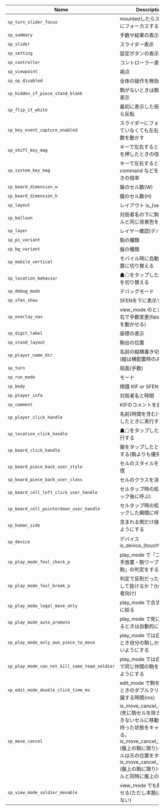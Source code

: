 | Name                                          | Description                                                                                                                                                                                                                                        | Default                                           |               |
|-----------------------------------------------|----------------------------------------------------------------------------------------------------------------------------------------------------------------------------------------------------------------------------------------------------|---------------------------------------------------|---------------|
| `sp_turn_slider_focus`                        | mountedしたらスライダーにフォーカスする？                                                                                                                                                                                                          | "is_turn_slider_focus_on"                         |               |
| `sp_summary`                                  | 手数や結果の表示                                                                                                                                                                                                                                   | "is_summary_on"                                   |               |
| `sp_slider`                                   | スライダー表示                                                                                                                                                                                                                                     | "is_slider_off"                                   |               |
| `sp_setting`                                  | 設定ボタンの表示                                                                                                                                                                                                                                   | "is_setting_off"                                  |               |
| `sp_controller`                               | コントローラー表示                                                                                                                                                                                                                                 | "is_controller_off"                               |               |
| `sp_viewpoint`                                | 視点                                                                                                                                                                                                                                               | "black"                                           |               |
| `sp_op_disabled`                              | 全体の操作を無効化                                                                                                                                                                                                                                 | false                                             |               |
| `sp_hidden_if_piece_stand_blank`              | 駒がないときは駒台側を非表示                                                                                                                                                                                                                       | false                                             |               |
| `sp_flip_if_white`                            | 最初に表示した局面が△なら反転                                                                                                                                                                                                                     | false                                             |               |
| `sp_key_event_capture_enabled`                | スライダーにフォーカスしていなくても左右キーで手数を動かす                                                                                                                                                                                         | false                                             |               |
| `sp_shift_key_mag`                            | キーで左右するとき shift を押したときの倍率                                                                                                                                                                                                        | 10                                                |               |
| `sp_system_key_mag`                           | キーで左右するとき command などを押したときの倍率                                                                                                                                                                                                  | 50                                                |               |
| `sp_board_dimension_w`                        | 盤のセル数(W)                                                                                                                                                                                                                                      | 9                                                 |               |
| `sp_board_dimension_h`                        | 盤のセル数(H)                                                                                                                                                                                                                                      | 9                                                 |               |
| `sp_layout`                                   | レイアウト is_(vertical\                                                                                                                                                                                                                           | horizontal)                                       | "is_vertical" |
| `sp_balloon`                                  | 対局者名の下に駒数スタイルと同じ背景色を置く                                                                                                                                                                                                       | "is_balloon_on"                                   |               |
| `sp_layer`                                    | レイヤー確認(デバッグ用)                                                                                                                                                                                                                           | "is_layer_off"                                    |               |
| `sp_pi_variant`                               | 駒の種類                                                                                                                                                                                                                                           | "is_pi_variant_a"                                 |               |
| `sp_bg_variant`                               | 盤の種類                                                                                                                                                                                                                                           | "is_bg_variant_none"                              |               |
| `sp_mobile_vertical`                          | モバイル時に自動的に縦配置に切り替える                                                                                                                                                                                                             | "is_mobile_vertical_on"                           |               |
| `sp_location_behavior`                        | ☗☖をタップしたとき視点を切り替える                                                                                                                                                                                                                 | "is_location_flip_on"                             |               |
| `sp_debug_mode`                               | デバッグモード                                                                                                                                                                                                                                     | "is_debug_mode_off"                               |               |
| `sp_sfen_show`                                | SFENを下に表示する                                                                                                                                                                                                                                 | "is_sfen_show_off"                                |               |
| `sp_overlay_nav`                              | view_mode のとき盤の左右で手数変更(falseなら駒を動かせる)                                                                                                                                                                                          | "is_overlay_nav_off"                              |               |
| `sp_digit_label`                              | 座標の表示                                                                                                                                                                                                                                         | "is_digit_label_off"                              |               |
| `sp_stand_layout`                             | 駒台の位置                                                                                                                                                                                                                                         | "is_stand_layout_to_bottom"                       |               |
| `sp_player_name_dir`                          | 名前の縦横書き切り替え(縦は横配置時のみ有効)                                                                                                                                                                                                       | "is_player_name_dir_horizontal"                   |               |
| `sp_turn`                                     | 局面(手数)                                                                                                                                                                                                                                         | -1                                                |               |
| `sp_run_mode`                                 | モード                                                                                                                                                                                                                                             | "view_mode"                                       |               |
| `sp_body`                                     | 棋譜 KIF or SFEN                                                                                                                                                                                                                                   | null                                              |               |
| `sp_player_info`                              | 対局者名と時間                                                                                                                                                                                                                                     | null                                              |               |
| `sp_comment`                                  | KIFのコメントを表示する                                                                                                                                                                                                                            | "is_comment_on"                                   |               |
| `sp_player_click_handle`                      | 名前(時間を含む)をタップしたときに実行する                                                                                                                                                                                                         | null                                              |               |
| `sp_location_click_handle`                    | ☗☖をタップしたときに実行する                                                                                                                                                                                                                       | null                                              |               |
| `sp_board_click_handle`                       | 盤をタップしたときに実行する(駒よりも優先)                                                                                                                                                                                                         | null                                              |               |
| `sp_board_piece_back_user_style`              | セルのスタイルを決める処理                                                                                                                                                                                                                         | null                                              |               |
| `sp_board_piece_back_user_class`              | セルのクラスを決める処理                                                                                                                                                                                                                           | null                                              |               |
| `sp_board_cell_left_click_user_handle`        | セルタップ時の処理(クリック後に呼ぶ)                                                                                                                                                                                                               | null                                              |               |
| `sp_board_cell_pointerdown_user_handle`       | セルタップ時の処理(クリックした瞬間に呼ぶ)                                                                                                                                                                                                         | null                                              |               |
| `sp_human_side`                               | 含まれる側だけ操作できるようにする                                                                                                                                                                                                                 | "both"                                            |               |
| `sp_device`                                   | デバイス is_device_(touch\                                                                                                                                                                                                                         | desktop) 自動判別するので明示的に設定しなくてよい | null          |
| `sp_play_mode_foul_check_p`                   | play_mode で「二歩・王手放置・駒ワープ・死に駒」の判定をするか？                                                                                                                                                                                   | true                                              |               |
| `sp_play_mode_foul_break_p`                   | 判定で反則だったら emit して抜けるか？(true: 初心者向け)                                                                                                                                                                                           | false                                             |               |
| `sp_play_mode_legal_move_only`                | play_mode で合法手のみに絞る                                                                                                                                                                                                                       | true                                              |               |
| `sp_play_mode_auto_promote`                   | play_mode で死に駒になるときは自動的に成る                                                                                                                                                                                                         | true                                              |               |
| `sp_play_mode_only_own_piece_to_move`         | play_mode では自分手番とき自分の駒しか動かせないようにする                                                                                                                                                                                         | true                                              |               |
| `sp_play_mode_can_not_kill_same_team_soldier` | play_mode では自分の駒で同じ仲間の駒を取れないようにする                                                                                                                                                                                           | true                                              |               |
| `sp_edit_mode_double_click_time_ms`           | edit_mode で駒を反転するときのダブルクリックと認識する時間(ms)                                                                                                                                                                                     | 350                                               |               |
| `sp_move_cancel`                              | is_move_cancel_standard: (死に駒セルを除き)移動できないセルに移動したとき持った状態をキャンセルする。is_move_cancel_reality: (盤上の駒に限り)キャンセルは元の位置をタップ。is_move_cancel_rehold: (盤上の駒に限り)キャンセルと同時に盤上の駒を持つ | "is_move_cancel_standard"                         |               |
| `sp_view_mode_soldier_movable`                | view_mode でも駒を動かせる(ただし本筋は破壊しない)                                                                                                                                                                                                 | true                                              |               |
